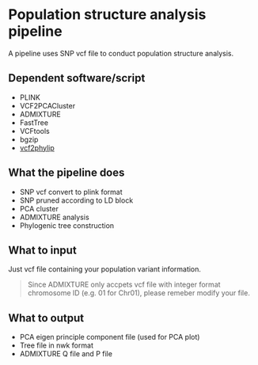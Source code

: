 # Population structure analysis pipeline
A pipeline uses SNP vcf file to conduct population structure analysis. 

## Dependent software/script
- PLINK
- VCF2PCACluster
- ADMIXTURE
- FastTree
- VCFtools
- bgzip
- [vcf2phylip](https://github.com/edgardomortiz/vcf2phylip)

## What the pipeline does
- SNP vcf convert to plink format
- SNP pruned according to LD block
- PCA cluster
- ADMIXTURE analysis
- Phylogenic tree construction

## What to input
Just vcf file containing your population variant information.
> Since ADMIXTURE only accpets vcf file with integer format chromosome ID (e.g. 01 for Chr01), please remeber modify your file.

## What to output
- PCA eigen principle component file (used for PCA plot)
- Tree file in nwk format
- ADMIXTURE Q file and P file

